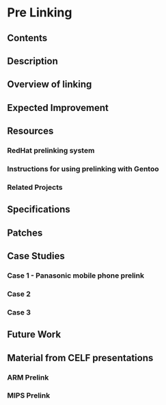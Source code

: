 # Pre Linking
## Contents
## Description
## Overview of linking
## Expected Improvement
## Resources
### RedHat prelinking system
### Instructions for using prelinking with Gentoo
### Related Projects
## Specifications
## Patches
## Case Studies
### Case 1 - Panasonic mobile phone prelink
### Case 2
### Case 3
## Future Work
## Material from CELF presentations
### ARM Prelink
### MIPS Prelink
